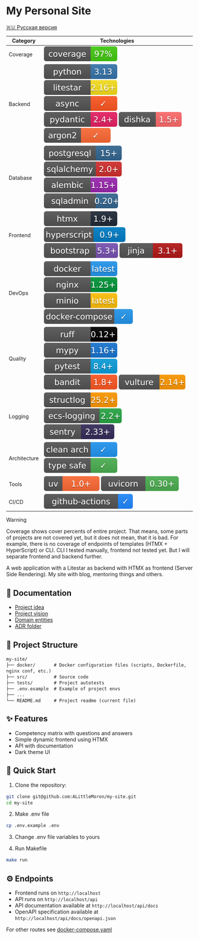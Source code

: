 # My Personal Site 

[🇷🇺 Русская версия](./README_RU.md)

| Category | Technologies |
|----------|--------------|
| Coverage | ![coverage](./badges/coverage.svg) |
| Backend | ![python](./badges/python.svg) ![litestar](./badges/litestar.svg) ![async](./badges/async.svg) ![pydantic](./badges/pydantic.svg) ![dishka](./badges/dishka.svg) ![argon2](./badges/argon2.svg) |
| Database | ![postgresql](./badges/postgresql.svg) ![sqlalchemy](./badges/sqlalchemy.svg) ![alembic](./badges/alembic.svg) ![sqladmin](./badges/sqladmin.svg) |
| Frontend | ![htmx](./badges/htmx.svg) ![hyperscript](./badges/hyperscript.svg) ![bootstrap](./badges/bootstrap.svg) ![jinja](./badges/jinja.svg) |
| DevOps | ![docker](./badges/docker.svg) ![nginx](./badges/nginx.svg) ![minio](./badges/minio.svg) ![docker-compose](./badges/docker-compose.svg) |
| Quality | ![ruff](./badges/ruff.svg) ![mypy](./badges/mypy.svg) ![pytest](./badges/pytest.svg) ![bandit](./badges/bandit.svg) ![vulture](./badges/vulture.svg) |
| Logging | ![structlog](./badges/structlog.svg) ![ecs-logging](./badges/ecs-logging.svg) ![sentry](./badges/sentry.svg) |
| Architecture | ![clean-architecture](./badges/clean-architecture.svg) ![type-safe](./badges/type-safe.svg) |
| Tools | ![uv](./badges/uv.svg) ![uvicorn](./badges/uvicorn.svg) |
| CI/CD | ![github-actions](./badges/github-actions.svg) |

> [!WARNING]
> Coverage shows cover percents of entire project. That means, some parts of projects are not
> covered yet, but it does not mean, that it is bad. For example, there is no coverage of endpoints
> of templates (HTMX + HyperScript) or CLI. CLI I tested manually, frontend not tested yet. But
> I will separate frontend and backend further.

A web application with a Litestar as backend with HTMX as frontend (Server Side Rendering). 
My site with blog, mentoring things and others.

## 📖 Documentation

- [Project idea](docs/idea.md)  
- [Project vision](docs/vision.md) 
- [Domain entities](docs/domain.md)
- [ADR folder](docs/adr/)

## 📂 Project Structure

```
my-site/
├── docker/       # Docker configuration files (scripts, Dockerfile, nginx conf, etc.)
├── src/          # Source code
├── tests/        # Project autotests
├── .env.example  # Example of project envs
├── ...
└── README.md     # Project readme (current file)
```

## ✨ Features

- Competency matrix with questions and answers
- Simple dynamic frontend using HTMX
- API with documentation
- Dark theme UI

## 🚀 Quick Start

1. Clone the repository:
```bash
git clone git@github.com:ALittleMoron/my-site.git
cd my-site
```

2. Make .env file
```bash
cp .env.example .env
```

3. Change .env file variables to yours

4. Run Makefile
```bash
make run
```

## ⚙️ Endpoints

- Frontend runs on `http://localhost`
- API runs on `http://localhost/api`
- API documentation available at `http://localhost/api/docs`
- OpenAPI specification available at `http://localhost/api/docs/openapi.json`

For other routes see [docker-compose.yaml](./docker-compose.yml)

